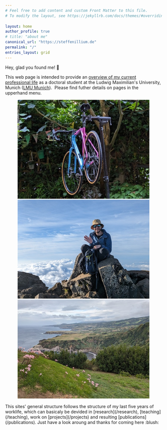```yaml
---
# Feel free to add content and custom Front Matter to this file.
# To modify the layout, see https://jekyllrb.com/docs/themes/#overriding-theme-defaults

layout: home
author_profile: true
# title: "about me"
canonical_url: "https://steffenillium.de"
permalink: "/"
entries_layout: grid
---
```


Hey, glad you found me! :wave:

This web page is intended to provide an [overview of my current professional life](/about) as a doctoral student at the Ludwig Maximilian's University, Munich ([LMU Munich](https://www.lmu.de)). 
Please find futher details on pages in the upperhand menu.<br>
<figure class="third">
  <img src="/assets/images/photo/bike.jpg" alt="Bike in the Garden">

  <img src="/assets/images/photo/vulkan_wave.jpg" alt="Waving on top of a Vulcano">
  
  <img src="/assets/images/photo/azores.jpg" alt="Rough, stormy coastline of the Azores with pink flowers on green gras in foreground">
</figure>
This sites' general structure follows the structure of my last five years of worklife, which can basicaly be devided in [research](/research), [teaching](/teaching), work on [projects](/projects) and resulting [publications](/publications). Just have a look aroung and thanks for coming here :blush:
